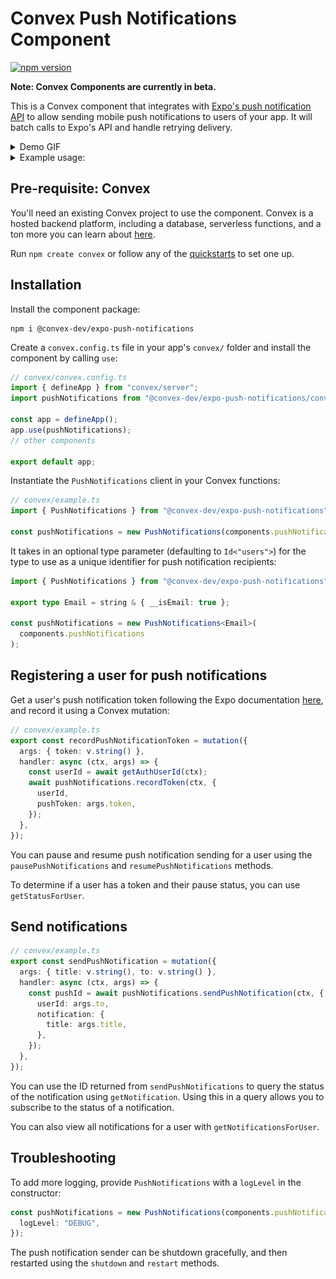 # Convex Push Notifications Component

[![npm version](https://badge.fury.io/js/@convex-dev%2Fexpo-push-notifications.svg)](https://badge.fury.io/js/@convex-dev%2Fexpo-push-notifications)

**Note: Convex Components are currently in beta.**

<!-- START: Include on https://convex.dev/components -->

This is a Convex component that integrates with [Expo's push notification API](https://docs.expo.dev/push-notifications/overview/)
to allow sending mobile push notifications to users of your app. It will batch calls to Expo's API and handle retrying delivery.

<details>
  <summary>Demo GIF</summary>

![Demo of sending push notifications](./output.gif)

</details>

<details>
<summary>Example usage:</summary>

```tsx
// App.tsx
<Button
  onPress={() => {
    void convex.mutation(api.example.sendPushNotification, {
      to: otherUser,
      title: `Hi from ${currentUser.name}`,
    });
  }}
>
  <Text>Say hi!</Text>
</Button>
```

```typescript
// convex/example.ts
export const sendPushNotification = mutation({
  args: { title: v.string(), to: v.id("users") },
  handler: async (ctx, args) => {
    // Sending a notification
    return pushNotifications.sendPushNotification(ctx, {
      userId: args.to,
      notification: {
        title: args.title,
      },
    });
  },
});
```

</details>

## Pre-requisite: Convex

You'll need an existing Convex project to use the component.
Convex is a hosted backend platform, including a database, serverless functions,
and a ton more you can learn about [here](https://docs.convex.dev/get-started).

Run `npm create convex` or follow any of the [quickstarts](https://docs.convex.dev/home) to set one up.

## Installation

Install the component package:

```
npm i @convex-dev/expo-push-notifications
```

Create a `convex.config.ts` file in your app's `convex/` folder and install the component by calling `use`:

```ts
// convex/convex.config.ts
import { defineApp } from "convex/server";
import pushNotifications from "@convex-dev/expo-push-notifications/convex.config";

const app = defineApp();
app.use(pushNotifications);
// other components

export default app;
```

Instantiate the `PushNotifications` client in your Convex functions:

```ts
// convex/example.ts
import { PushNotifications } from "@convex-dev/expo-push-notifications";

const pushNotifications = new PushNotifications(components.pushNotifications);
```

It takes in an optional type parameter (defaulting to `Id<"users">`) for the type to use as a unique identifier for push notification recipients:

```ts
import { PushNotifications } from "@convex-dev/expo-push-notifications";

export type Email = string & { __isEmail: true };

const pushNotifications = new PushNotifications<Email>(
  components.pushNotifications
);
```

## Registering a user for push notifications

Get a user's push notification token following the Expo documentation [here](https://docs.expo.dev/push-notifications/push-notifications-setup/#registering-for-push-notifications), and record it using a Convex mutation:

```ts
// convex/example.ts
export const recordPushNotificationToken = mutation({
  args: { token: v.string() },
  handler: async (ctx, args) => {
    const userId = await getAuthUserId(ctx);
    await pushNotifications.recordToken(ctx, {
      userId,
      pushToken: args.token,
    });
  },
});
```

You can pause and resume push notification sending for a user using the `pausePushNotifications` and `resumePushNotifications` methods.

To determine if a user has a token and their pause status, you can use `getStatusForUser`.

## Send notifications

```ts
// convex/example.ts
export const sendPushNotification = mutation({
  args: { title: v.string(), to: v.string() },
  handler: async (ctx, args) => {
    const pushId = await pushNotifications.sendPushNotification(ctx, {
      userId: args.to,
      notification: {
        title: args.title,
      },
    });
  },
});
```

You can use the ID returned from `sendPushNotifications` to query the status of the notification using `getNotification`.
Using this in a query allows you to subscribe to the status of a notification.

You can also view all notifications for a user with `getNotificationsForUser`.

## Troubleshooting

To add more logging, provide `PushNotifications` with a `logLevel` in the constructor:

```ts
const pushNotifications = new PushNotifications(components.pushNotifications, {
  logLevel: "DEBUG",
});
```

The push notification sender can be shutdown gracefully, and then restarted using the `shutdown` and `restart` methods.

<!-- END: Include on https://convex.dev/components -->
